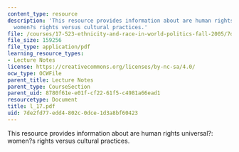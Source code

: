 ```yaml
---
content_type: resource
description: 'This resource provides information about are human rights universal?:
  women?s rights versus cultural practices.'
file: /courses/17-523-ethnicity-and-race-in-world-politics-fall-2005/7de2fd77edd4802c0dce1d3a8bf60423_l_17.pdf
file_size: 159256
file_type: application/pdf
learning_resource_types:
- Lecture Notes
license: https://creativecommons.org/licenses/by-nc-sa/4.0/
ocw_type: OCWFile
parent_title: Lecture Notes
parent_type: CourseSection
parent_uid: 8780f61e-e01f-cf22-61f5-c4981a66ead1
resourcetype: Document
title: l_17.pdf
uid: 7de2fd77-edd4-802c-0dce-1d3a8bf60423
---
```

This resource provides information about are human rights universal?: women?s rights versus cultural practices.